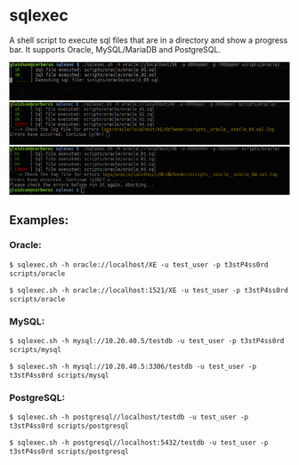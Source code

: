 # sqlexec

A shell script to execute sql files that are in a directory and show a progress bar. 
It supports Oracle, MySQL/MariaDB and PostgreSQL.

![alt text](screenshots/sqlexec_01.png "Executing script...")
![alt text](screenshots/sqlexec_02.png "Execution error. Continue?")
![alt text](screenshots/sqlexec_03.png "Execution error. Aborting...")


## Examples:

### Oracle:
```
$ sqlexec.sh -h oracle://localhost/XE -u test_user -p t3stP4ss0rd scripts/oracle
```
```
$ sqlexec.sh -h oracle://localhost:1521/XE -u test_user -p t3stP4ss0rd scripts/oracle
```

### MySQL:
```
$ sqlexec.sh -h mysql://10.20.40.5/testdb -u test_user -p t3stP4ss0rd scripts/mysql
```
```
$ sqlexec.sh -h mysql://10.20.40.5:3306/testdb -u test_user -p t3stP4ss0rd scripts/mysql
```

### PostgreSQL:
```
$ sqlexec.sh -h postgresql//localhost/testdb -u test_user -p t3stP4ss0rd scripts/postgresql
```
```
$ sqlexec.sh -h postgresql//localhost:5432/testdb -u test_user -p t3stP4ss0rd scripts/postgresql
```